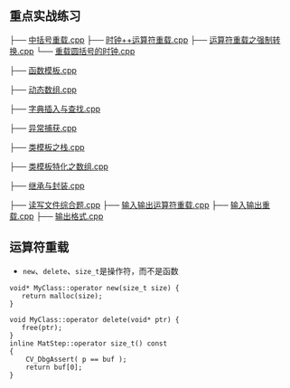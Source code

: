 ## 重点实战练习

├── [中括号重载.cpp](中括号重载.cpp)
├── [时钟++运算符重载.cpp](时钟++运算符重载.cpp)
├── [运算符重载之强制转换.cpp](运算符重载之强制转换.cpp)
└── [重载圆括号的时钟.cpp](重载圆括号的时钟.cpp)

├── [函数模板.cpp](函数模板.cpp)

├── [动态数组.cpp](动态数组.cpp)

├── [字典插入与查找.cpp](字典插入与查找.cpp)

├── [异常捕获.cpp](异常捕获.cpp)

├── [类模板之栈.cpp](类模板之栈.cpp)

├── [类模板特化之数组.cpp](类模板特化之数组.cpp)

├── [继承与封装.cpp](继承与封装.cpp)

├── [读写文件综合题.cpp](读写文件综合题.cpp)
├── [输入输出运算符重载.cpp](输入输出运算符重载.cpp)
├── [输入输出重载.cpp](输入输出重载.cpp)
├── [输出格式.cpp](输出格式.cpp)

## 运算符重载
* `new`、`delete`、`size_t`是操作符，而不是函数
```text
void* MyClass::operator new(size_t size) {
   return malloc(size);
}

void MyClass::operator delete(void* ptr) {
   free(ptr);
}
inline MatStep::operator size_t() const
{
    CV_DbgAssert( p == buf );
    return buf[0];
}
```

